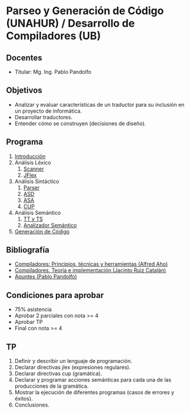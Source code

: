 # Parseo y Generación de Código (UNAHUR) / Desarrollo de Compiladores (UB)

## Docentes

* Titular: Mg. Ing. Pablo Pandolfo

## Objetivos

* Analizar y evaluar características de un traductor para su inclusión en un proyecto de informática.
* Desarrollar traductores.
* Entender cómo se construyen (decisiones de diseño).

## Programa

1. [Introducción](doc/intro.md)
1. Análisis Léxico
    1. [Scanner](doc/scanner.md)
    1. [JFlex](doc/jflex.md)
1. Análisis Sintáctico
    1. [Parser](doc/parser.md)
    1. [ASD](doc/ASD.md)
    1. [ASA](doc/ASA.md)
    1. [CUP](doc/cup.md)
1. Análisis Semántico
    1. [TT y TS](doc/tablas.md)
    1. [Analizador Semántico](doc/semantico)
1. [Generación de Código](doc/generacion.md)

## Bibliografía

* [Compiladores: Principios, técnicas y herramientas (Alfred Aho)](biblio/)
* [Compiladores. Teoría e implementación (Jacinto Ruiz Catalán)](biblio/)
* [Apuntes (Pablo Pandolfo)](doc/)

## Condiciones para aprobar

* 75% asistencia
* Aprobar 2 parciales con nota >= 4
* Aprobar TP
* Final con nota >= 4

## TP

1. Definir y describir un lenguaje de programación.
1. Declarar directivas jlex (expresiones regulares).
1. Declarar directivas cup (gramática).
1. Declarar y programar acciones semánticas para cada una de las producciones de la gramática.
1. Mostrar la ejecución de diferentes programas (casos de errores y éxitos).
1. Conclusiones.
